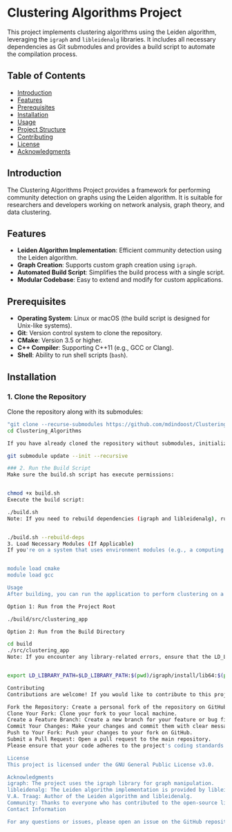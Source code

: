 # Clustering Algorithms Project

This project implements clustering algorithms using the Leiden algorithm, leveraging the `igraph` and `libleidenalg` libraries. It includes all necessary dependencies as Git submodules and provides a build script to automate the compilation process.

## Table of Contents

- [Introduction](#introduction)
- [Features](#features)
- [Prerequisites](#prerequisites)
- [Installation](#installation)
- [Usage](#usage)
- [Project Structure](#project-structure)
- [Contributing](#contributing)
- [License](#license)
- [Acknowledgments](#acknowledgments)

## Introduction

The Clustering Algorithms Project provides a framework for performing community detection on graphs using the Leiden algorithm. It is suitable for researchers and developers working on network analysis, graph theory, and data clustering.

## Features

- **Leiden Algorithm Implementation**: Efficient community detection using the Leiden algorithm.
- **Graph Creation**: Supports custom graph creation using `igraph`.
- **Automated Build Script**: Simplifies the build process with a single script.
- **Modular Codebase**: Easy to extend and modify for custom applications.

## Prerequisites

- **Operating System**: Linux or macOS (the build script is designed for Unix-like systems).
- **Git**: Version control system to clone the repository.
- **CMake**: Version 3.5 or higher.
- **C++ Compiler**: Supporting C++11 (e.g., GCC or Clang).
- **Shell**: Ability to run shell scripts (`bash`).

## Installation

### 1. Clone the Repository

Clone the repository along with its submodules:

```bash
"git clone --recurse-submodules https://github.com/mdindoost/Clustering_Algorithms.git"
cd Clustering_Algorithms

If you have already cloned the repository without submodules, initialize them:

git submodule update --init --recursive

### 2. Run the Build Script
Make sure the build.sh script has execute permissions:


chmod +x build.sh
Execute the build script:

./build.sh
Note: If you need to rebuild dependencies (igraph and libleidenalg), run:


./build.sh --rebuild-deps
3. Load Necessary Modules (If Applicable)
If you're on a system that uses environment modules (e.g., a computing cluster like Kruskal), you may need to load modules before building:


module load cmake
module load gcc

Usage
After building, you can run the application to perform clustering on a sample graph (e.g., Zachary's Karate Club):

Option 1: Run from the Project Root

./build/src/clustering_app

Option 2: Run from the Build Directory

cd build
./src/clustering_app
Note: If you encounter any library-related errors, ensure that the LD_LIBRARY_PATH environment variable includes the paths to the libraries:


export LD_LIBRARY_PATH=$LD_LIBRARY_PATH:$(pwd)/igraph/install/lib64:$(pwd)/libleidenalg/install/lib

Contributing
Contributions are welcome! If you would like to contribute to this project, please follow these steps:

Fork the Repository: Create a personal fork of the repository on GitHub.
Clone Your Fork: Clone your fork to your local machine.
Create a Feature Branch: Create a new branch for your feature or bug fix.
Commit Your Changes: Make your changes and commit them with clear messages.
Push to Your Fork: Push your changes to your fork on GitHub.
Submit a Pull Request: Open a pull request to the main repository.
Please ensure that your code adheres to the project's coding standards and includes appropriate documentation.

License
This project is licensed under the GNU General Public License v3.0.

Acknowledgments
igraph: The project uses the igraph library for graph manipulation.
libleidenalg: The Leiden algorithm implementation is provided by libleidenalg.
V.A. Traag: Author of the Leiden algorithm and libleidenalg.
Community: Thanks to everyone who has contributed to the open-source libraries used in this project.
Contact Information

For any questions or issues, please open an issue on the GitHub repository or contact me at md724@njit.edu.


